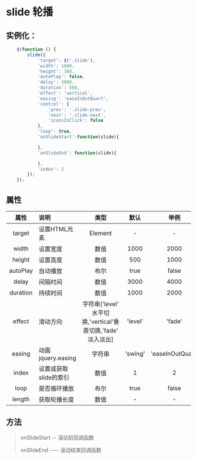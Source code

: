 # slide 轮播
## 实例化：
```javascript
    $(function () {
        slide({
            'target': $('.slide'),
            'width': 1000,
            'height': 360,
            'autoPlay': false,
            'delay': 3000,
            'duration': 500,
            'effect': 'vertical',
            'easing': 'easeInOutQuart',
            'control': {
                'prev': '.slide-prev',
                'next': '.slide-next',
                'iconsIsClick': false
            },
            'loop': true,
            'onSlideStart':function(slide){

            },
            'onSlideEnd': function(slide){

            },
            'index': 2
        });
    });
```

属性
---------------------
属性     | 说明               | 类型                                                      | 默认   | 举例
 :-----: |:-----              | :-------------------------------------------------------:| :---:  | :----:
 target  | 设置HTML元素         |  Element                                                | -      | -
 width   | 设置宽度             | 数值                                                     | 1000    | 2000
 height  | 设置高度             | 数值                                                     | 500     | 1000
 autoPlay| 自动播放             | 布尔                                                     | true    | false
 delay   | 间隔时间             | 数值                                                     | 3000    | 4000
 duration| 持续时间             | 数值                                                     | 1000    | 2000
 effect  | 滑动方向             | 字符串['level' 水平切换,'vertical'垂直切换,'fade' 淡入淡出] | 'level' | 'fade'
 easing  | 动画jquery.easing    | 字符串                                                   | 'swing' | 'easeInOutQuart'
 index   | 设置或获取slide的索引 | 数值                                                     | 1       | 2
 loop    | 是否循环播放          | 布尔                                                     | true    | false
 length  | 获取轮播长度          | 数值                                                     | -       | -

方法
---------------------
> onSlideStart -- 滚动前回调函数
>
> onSlideEnd ---- 滚动结束回调函数

